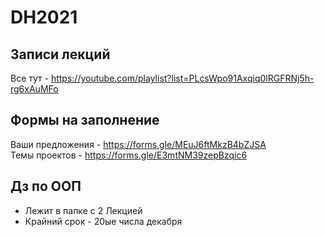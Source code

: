 # DH2021

## Записи лекций
Все тут - https://youtube.com/playlist?list=PLcsWpo91Axqiq0lRGFRNj5h-rg6xAuMFo

## Формы на заполнение
Ваши предложения - https://forms.gle/MEuJ6ftMkzB4bZJSA  
Темы проектов - https://forms.gle/E3mtNM39zepBzqic6

## Дз по ООП
- Лежит в папке с 2 Лекцией
- Крайний срок - 20ые числа декабря
